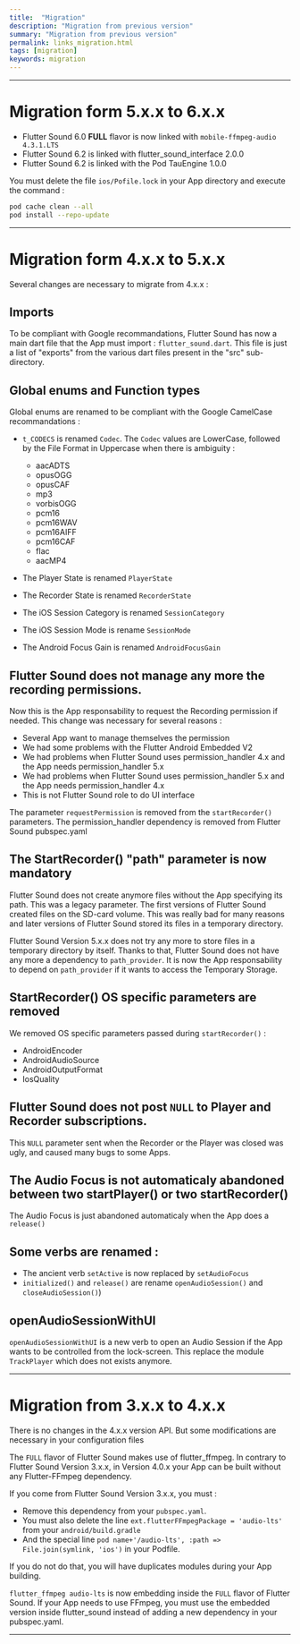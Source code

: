 ```yaml
---
title:  "Migration"
description: "Migration from previous version"
summary: "Migration from previous version"
permalink: links_migration.html
tags: [migration]
keywords: migration
---
```

-----------------------------------------------------------------------------------------------------------------------

# Migration form 5.x.x to 6.x.x

- Flutter Sound 6.0 **FULL** flavor is now linked with `mobile-ffmpeg-audio 4.3.1.LTS`
- Flutter Sound 6.2 is linked with flutter_sound_interface 2.0.0
- Flutter Sound 6.2 is linked with the Pod TauEngine 1.0.0

You must delete the file `ios/Pofile.lock` in your App directory and execute the command :
``` sh
pod cache clean --all
pod install --repo-update
```

-----------------------------------------------------------------------------------------------------------------------

# Migration form 4.x.x to 5.x.x

Several changes are necessary to migrate from 4.x.x :

## Imports

To be compliant with Google recommandations, Flutter Sound has now a main dart file that the App must import : `flutter_sound.dart`.
This file is just a list of "exports" from the various dart files present in the "src" sub-directory.


## Global enums and Function types

Global enums are renamed to be compliant with the Google CamelCase recommandations :

- `t_CODECS` is renamed `Codec`. The `Codec` values are LowerCase, followed by the File Format in Uppercase when there is ambiguity :
   - aacADTS
   - opusOGG
   - opusCAF
   - mp3
   - vorbisOGG
   - pcm16
   - pcm16WAV
   - pcm16AIFF
   - pcm16CAF
   - flac
   - aacMP4

- The Player State is renamed `PlayerState`
- The Recorder State is renamed `RecorderState`
- The iOS Session Category is renamed `SessionCategory`
- The iOS Session Mode is rename `SessionMode`
- The Android Focus Gain is renamed `AndroidFocusGain`

## Flutter Sound does not manage any more the recording permissions.

Now this is the App responsability to request the Recording permission if needed. This change was necessary for several reasons :

- Several App want to manage themselves the permission
- We had some problems with the Flutter Android Embedded V2
- We had problems when Flutter Sound uses permission_handler 4.x and the App needs permission_handler 5.x
- We had problems when Flutter Sound uses permission_handler 5.x and the App needs permission_handler 4.x
- This is not Flutter Sound role to do UI interface

The parameter `requestPermission` is removed from the `startRecorder()` parameters.
The permission_handler dependency is removed from Flutter Sound pubspec.yaml


## The StartRecorder() **"path"** parameter is now mandatory

Flutter Sound does not create anymore files without the App specifying its path.
This was a legacy parameter. The first versions of Flutter Sound created files on the SD-card volume.
This was really bad for many reasons and later versions of Flutter Sound stored its files in a temporary directory.

Flutter Sound Version 5.x.x does not try any more to store files in a temporary directory by itself. Thanks to that, Flutter Sound does not have any more a dependency to `path_provider`. It is now the App responsability to depend on `path_provider` if it wants to access the Temporary Storage.

## StartRecorder() OS specific parameters are removed

We removed OS specific parameters passed during `startRecorder()` :

- AndroidEncoder
- AndroidAudioSource
- AndroidOutputFormat
- IosQuality

## Flutter Sound does not post `NULL` to Player and Recorder subscriptions.

This `NULL` parameter sent when the Recorder or the Player was closed was ugly, and caused many bugs to some Apps.

##  The Audio Focus is not automaticaly abandoned between two startPlayer() or two startRecorder()

The Audio Focus is just abandoned automaticaly when the App does a ```release()```

## Some verbs are renamed :

- The ancient verb `setActive` is now replaced by `setAudioFocus`
- `initialized()` and `release()` are rename `openAudioSession()` and `closeAudioSession()`)

## openAudioSessionWithUI

`openAudioSessionWithUI` is a new verb to open an Audio Session if the App wants to be controlled from the lock-screen. This replace the module `TrackPlayer` which does not exists anymore.

-----------------------------------------------------------------------------------------------------------------------------

# Migration from 3.x.x to 4.x.x

There is no changes in the 4.x.x version API.
But some modifications are necessary in your configuration files

The `FULL` flavor of Flutter Sound makes use of flutter_ffmpeg. In contrary to Flutter Sound Version 3.x.x, in Version 4.0.x your App can be built without any Flutter-FFmpeg dependency.

If you come from Flutter Sound Version 3.x.x, you must :

- Remove this dependency from your ```pubspec.yaml```.
- You must also delete the line ```ext.flutterFFmpegPackage = 'audio-lts'``` from your ```android/build.gradle```
- And the special line ```pod name+'/audio-lts', :path => File.join(symlink, 'ios')``` in your Podfile.

If you do not do that, you will have duplicates modules during your App building.

```flutter_ffmpeg audio-lts``` is now embedding inside the `FULL` flavor of Flutter Sound. If your App needs to use FFmpeg, you must use the embedded version inside flutter_sound
instead of adding a new dependency in your pubspec.yaml.

-----------------------------------------------------------------------------------------------------------------------------------------------------------------------------------
